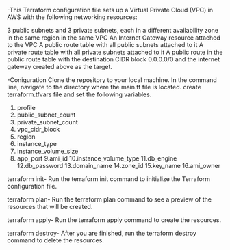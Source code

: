 -This Terraform configuration file sets up a Virtual Private Cloud (VPC) in AWS with the following networking resources:

3 public subnets and 3 private subnets, each in a different availability zone in the same region in the same VPC
An Internet Gateway resource attached to the VPC
A public route table with all public subnets attached to it
A private route table with all private subnets attached to it
A public route in the public route table with the destination CIDR block 0.0.0.0/0 and the internet gateway created above as the target.

-Coniguration 
Clone the repository to your local machine.
In the command line, navigate to the directory where the main.tf file is located.
create terraform.tfvars file and set the following variables.
   1. profile
   2. public_subnet_count
   3. private_subnet_count
   4. vpc_cidr_block
   5. region
   6. instance_type
   7. instance_volume_size
   8. app_port 
   9.ami_id
   10.instance_volume_type
   11.db_engine 
   12.db_password 
   13.domain_name 
   14.zone_id
   15.key_name
   16.ami_owner


terraform init- Run the terraform init command to initialize the Terraform configuration file.

terraform plan- Run the terraform plan command to see a preview of the resources that will be created.

terraform apply- Run the terraform apply command to create the resources.

terraform destroy- After you are finished, run the terraform destroy command to delete the resources.
